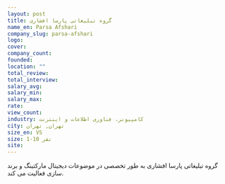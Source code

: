 ```yaml
---
layout: post
title: گروه تبلیغاتی پارسا افشاری
name_en: Parsa Afshari
company_slug: parsa-afshari
logo: 
cover: 
company_count:
founded:
location: ""
total_review: 
total_interview: 
salary_avg: 
salary_min: 
salary_max: 
rate: 
view_count: 
industry: کامپیوتر، فناوری اطلاعات و اینترنت
city: تهران, تهران
size_en: VS
size: 1-10 نفر
site: 
---
```


گروه تبلیغاتی پارسا افشاری به طور تخصصی در موضوعات دیجیتال مارکتینگ و برند سازی فعالیت می کند.
